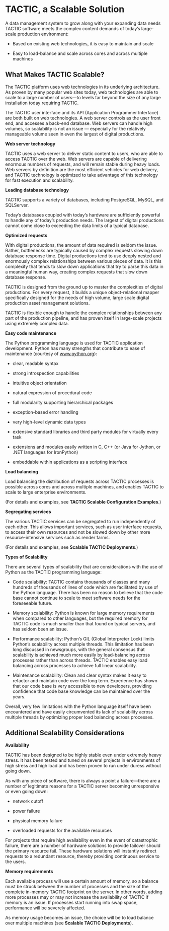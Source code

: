 # TACTIC, a Scalable Solution

A data management system to grow along with your expanding data needs
TACTIC software meets the complex content demands of today’s large-scale
production environment:

-   Based on existing web technologies, it is easy to maintain and scale

-   Easy to load-balance and scale across cores and across multiple
    machines

## What Makes TACTIC Scalable? 

The TACTIC platform uses web technologies in its underlying
architecture. As proven by many popular web sites today, web
technologies are able to scale to a large number of users—to levels far
beyond the size of any large installation today requiring TACTIC.

The TACTIC user interface and its API (Application Programmer Interface)
are both built on web technologies. A web server controls as the user
front end, and accesses a back-end database. Web servers can handle
high volumes, so scalability is not an issue — especially for the
relatively manageable volume seen in even the largest of digital
productions.

**Web server technology**

TACTIC uses a web server to deliver static content to users, who are
able to access TACTIC over the web. Web servers are capable of
delivering enormous numbers of requests, and will remain stable during
heavy loads. Web servers by definition are the most efficient vehicles
for web delivery, and TACTIC technology is optimized to take advantage
of this technology for fast execution and scalability.

**Leading database technology**

TACTIC supports a variety of databases, including PostgreSQL,
MySQL, and SQLServer.

Today’s databases coupled with today’s hardware are sufficiently
powerful to handle any of today’s production needs. The largest of
digital productions cannot come close to exceeding the data limits of a
typical database.

**Optimized requests**

With digital productions, the amount of data required is seldom the
issue. Rather, bottlenecks are typically caused by complex requests
slowing down database response time. Digital productions tend to use
deeply nested and enormously complex relationships between various
pieces of data. It is this complexity that tends to slow down
applications that try to parse this data in a meaningful human way,
creating complex requests that slow down database response.

TACTIC is designed from the ground up to master the complexities of
digital productions. For every request, it builds a unique
object-relational mapper specifically designed for the needs of high
volume, large scale digital production asset management solutions.

TACTIC is flexible enough to handle the complex relationships between
any part of the production pipeline, and has proven itself in
large-scale projects using extremely complex data.

**Easy code maintenance**

The Python programming language is used for TACTIC application
development. Python has many strengths that contribute to ease of
maintenance (courtesy of www.python.org):

-   clear, readable syntax

-   strong introspection capabilities

-   intuitive object orientation

-   natural expression of procedural code

-   full modularity supporting hierarchical packages

-   exception-based error handling

-   very high-level dynamic data types

-   extensive standard libraries and third party modules for virtually
    every task

-   extensions and modules easily written in C, C++ (or Java for Jython,
    or .NET languages for IronPython)

-   embeddable within applications as a scripting interface

**Load balancing**

Load balancing the distribution of requests across TACTIC processes is
possible across cores and across multiple machines, and enables TACTIC
to scale to large enterprise environments.

<!-- TODO: include link -->

(For details and examples, see **TACTIC Scalable Configuration
Examples**.)

**Segregating services**

The various TACTIC services can be segregated to run independently of
each other. This allows important services, such as user interface
requests, to access their own resources and not be slowed down by other
more resource-intensive services such as render farms.

(For details and examples, see **Scalable TACTIC Deployments**.)

**Types of Scalability**

There are several types of scalability that are considerations with the
use of Python as the TACTIC programming language:

-   Code scalability: TACTIC contains thousands of classes and many
    hundreds of thousands of lines of code which are facilitated by use of
    the Python language. There has been no reason to believe that the code
    base cannot continue to scale to meet software needs for the foreseeable future.

-   Memory scalability: Python is known for large memory requirements when
    compared to other languages, but the required memory for TACTIC code is
    much smaller than that found on typical servers, and has seldom been an issue.

-   Performance scalability: Python’s GIL (Global Interpreter Lock) limits
    Python’s scalability across multiple threads. This limitation has been
    long discussed in newsgroups, with the general consensus that
    scalability is achieved much more easily by load-balancing across
    processes rather than across threads. TACTIC enables easy load balancing
    across processes to achieve full linear scalability.

-   Maintenance scalability: Clean and clear syntax makes it easy to
    refactor and maintain code over the long term. Experience has shown that
    our code base is very accessible to new developers, providing confidence
    that code base knowledge can be maintained over the years.

Overall, very few limitations with the Python language itself have been
encountered and have easily circumvented its lack of scalability across
multiple threads by optimizing proper load balancing across processes.

## Additional Scalability Considerations

**Availability**

TACTIC has been designed to be highly stable even under extremely heavy
stress. It has been tested and tuned on several projects in environments
of high stress and high load and has been proven to run under duress
without going down.

As with any piece of software, there is always a point a failure—there
are a number of legitimate reasons for a TACTIC server becoming
unresponsive or even going down:

-   network cutoff

-   power failure

-   physical memory failure

-   overloaded requests for the available resources

For projects that require high availability even in the event of
catastrophic failure, there are a number of hardware solutions to
provide failover should the primary resource fail. These hardware
solutions will instantly redirect requests to a redundant resource,
thereby providing continuous service to the users.

**Memory requirements**

Each available process will use a certain amount of memory, so a balance
must be struck between the number of processes and the size of the
complete in-memory TACTIC footprint on the server. In other words,
adding more processes may or may not increase the availability of TACTIC
if memory is an issue. If processes start running into swap space,
performance will be severely affected.

<!-- TODO: Include link --> 
As memory usage becomes an issue, the choice will be to load balance
over multiple machines (see **Scalable TACTIC Deployments**).

